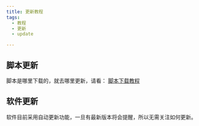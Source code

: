 ```yaml
---
title: 更新教程
tags: 
  - 教程
  - 更新
  - update

---
```

 
 
## 脚本更新

脚本是哪里下载的，就去哪里更新，请看： [脚本下载教程](/docs/资源下载/script-downloads.md)

## 软件更新

软件目前采用自动更新功能，一旦有最新版本将会提醒，所以无需关注如何更新。